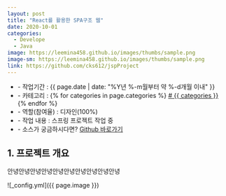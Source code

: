 ```yaml
---
layout: post
title: "React를 활용한 SPA구조 웹"
date: 2020-10-01
categories:
  - Develope
  - Java
image: https://leemina458.github.io/images/thumbs/sample.png
image-sm: https://leemina458.github.io/images/thumbs/sample.png
link: https://github.com/cks612/jspProject
---
```


<ul class="inform">
	<li class="preview__date" itemprop="datePublished" datetime="{{ page.date | date_to_xmlschema }}">- 작업기간 : {{ page.date | date: "%Y년 %-m월부터 약 %-d개월 이내" }}</li>
	<li class="preview__category" itemprop="description">- 카테고리 :
		{% for categories in page.categories %}
           <a href="/category/{{ categories }}/"># {{ categories }}</a>     
      	{% endfor %}</li>
	<li class="preview__role" itemprop="role">- 역할(참여율) : 디자인(100%)</li>
	<li class="preview__excerpt" itemprop="description">- 작업 내용 : 스프링 프로젝트 작업 중</li>
	<li class="preview__link" itemprop="link">- 소스가 궁금하시다면? <a href="{{ page.link }}" target="_blank">Github 바로가기</a></li>
</ul>

<h2>
	1. 프로젝트 개요
</h2>
<p>
	안녕안녕안녕안녕안녕안녕안녕안녕안녕안녕
</p>
![_config.yml]({{ page.image }})